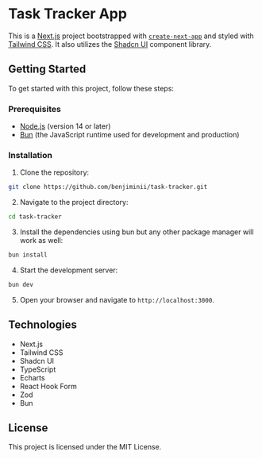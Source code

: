 # Task Tracker App

This is a [Next.js](https://nextjs.org/) project bootstrapped with [`create-next-app`](https://github.com/vercel/next.js/tree/canary/packages/create-next-app) and styled with [Tailwind CSS](https://tailwindcss.com/). It also utilizes the [Shadcn UI](https://ui.shadcn.com/) component library.

## Getting Started

To get started with this project, follow these steps:

### Prerequisites

- [Node.js](https://nodejs.org/en/) (version 14 or later)
- [Bun](https://bun.sh/) (the JavaScript runtime used for development and production)

### Installation

1. Clone the repository:

```bash
git clone https://github.com/benjiminii/task-tracker.git
```

2. Navigate to the project directory:

```bash
cd task-tracker
```

3. Install the dependencies using bun but any other package manager will work as well:

```bash
bun install
```

4. Start the development server:

```bash
bun dev
```

5. Open your browser and navigate to `http://localhost:3000`.

## Technologies

- Next.js
- Tailwind CSS
- Shadcn UI
- TypeScript
- Echarts
- React Hook Form
- Zod
- Bun

## License

This project is licensed under the MIT License.
